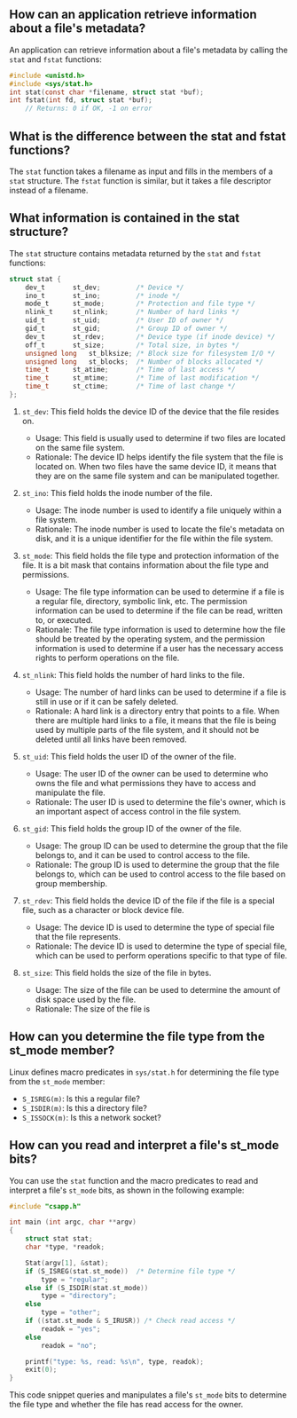 ## How can an application retrieve information about a file's metadata?

An application can retrieve information about a file's metadata by calling the `stat` and `fstat` functions:
```c
#include <unistd.h>
#include <sys/stat.h>
int stat(const char *filename, struct stat *buf);
int fstat(int fd, struct stat *buf);
    // Returns: 0 if OK, -1 on error
```
## What is the difference between the stat and fstat functions?

The `stat` function takes a filename as input and fills in the members of a `stat` structure. The `fstat` function is similar, but it takes a file descriptor instead of a filename.

## What information is contained in the stat structure?

The `stat` structure contains metadata returned by the `stat` and `fstat` functions:
```c
struct stat {
    dev_t       st_dev;         /* Device */
    ino_t       st_ino;         /* inode */
    mode_t      st_mode;        /* Protection and file type */
    nlink_t     st_nlink;       /* Number of hard links */
    uid_t       st_uid;         /* User ID of owner */
    gid_t       st_gid;         /* Group ID of owner */
    dev_t       st_rdev;        /* Device type (if inode device) */
    off_t       st_size;        /* Total size, in bytes */
    unsigned long   st_blksize; /* Block size for filesystem I/O */
    unsigned long   st_blocks;  /* Number of blocks allocated */
    time_t      st_atime;       /* Time of last access */
    time_t      st_mtime;       /* Time of last modification */
    time_t      st_ctime;       /* Time of last change */
};
```
1.  `st_dev`: This field holds the device ID of the device that the file resides on.
    
    -   Usage: This field is usually used to determine if two files are located on the same file system.
    -   Rationale: The device ID helps identify the file system that the file is located on. When two files have the same device ID, it means that they are on the same file system and can be manipulated together.
2.  `st_ino`: This field holds the inode number of the file.
    
    -   Usage: The inode number is used to identify a file uniquely within a file system.
    -   Rationale: The inode number is used to locate the file's metadata on disk, and it is a unique identifier for the file within the file system.
3.  `st_mode`: This field holds the file type and protection information of the file. It is a bit mask that contains information about the file type and permissions.
    
    -   Usage: The file type information can be used to determine if a file is a regular file, directory, symbolic link, etc. The permission information can be used to determine if the file can be read, written to, or executed.
    -   Rationale: The file type information is used to determine how the file should be treated by the operating system, and the permission information is used to determine if a user has the necessary access rights to perform operations on the file.
4.  `st_nlink`: This field holds the number of hard links to the file.
    
    -   Usage: The number of hard links can be used to determine if a file is still in use or if it can be safely deleted.
    -   Rationale: A hard link is a directory entry that points to a file. When there are multiple hard links to a file, it means that the file is being used by multiple parts of the file system, and it should not be deleted until all links have been removed.
5.  `st_uid`: This field holds the user ID of the owner of the file.
    
    -   Usage: The user ID of the owner can be used to determine who owns the file and what permissions they have to access and manipulate the file.
    -   Rationale: The user ID is used to determine the file's owner, which is an important aspect of access control in the file system.
6.  `st_gid`: This field holds the group ID of the owner of the file.
    
    -   Usage: The group ID can be used to determine the group that the file belongs to, and it can be used to control access to the file.
    -   Rationale: The group ID is used to determine the group that the file belongs to, which can be used to control access to the file based on group membership.
7.  `st_rdev`: This field holds the device ID of the file if the file is a special file, such as a character or block device file.
    
    -   Usage: The device ID is used to determine the type of special file that the file represents.
    -   Rationale: The device ID is used to determine the type of special file, which can be used to perform operations specific to that type of file.
8.  `st_size`: This field holds the size of the file in bytes.
    
    -   Usage: The size of the file can be used to determine the amount of disk space used by the file.
    -   Rationale: The size of the file is
## How can you determine the file type from the st_mode member?

Linux defines macro predicates in `sys/stat.h` for determining the file type from the `st_mode` member:

-   `S_ISREG(m)`: Is this a regular file?
-   `S_ISDIR(m)`: Is this a directory file?
-   `S_ISSOCK(m)`: Is this a network socket?

## How can you read and interpret a file's st_mode bits?

You can use the `stat` function and the macro predicates to read and interpret a file's `st_mode` bits, as shown in the following example:

```c
#include "csapp.h"

int main (int argc, char **argv)
{
    struct stat stat;
    char *type, *readok;

    Stat(argv[1], &stat);
    if (S_ISREG(stat.st_mode))  /* Determine file type */
        type = "regular";
    else if (S_ISDIR(stat.st_mode))
        type = "directory";
    else
        type = "other";
    if ((stat.st_mode & S_IRUSR)) /* Check read access */
        readok = "yes";
    else
        readok = "no";

    printf("type: %s, read: %s\n", type, readok);
    exit(0);
}
```
This code snippet queries and manipulates a file's `st_mode` bits to determine the file type and whether the file has read access for the owner.